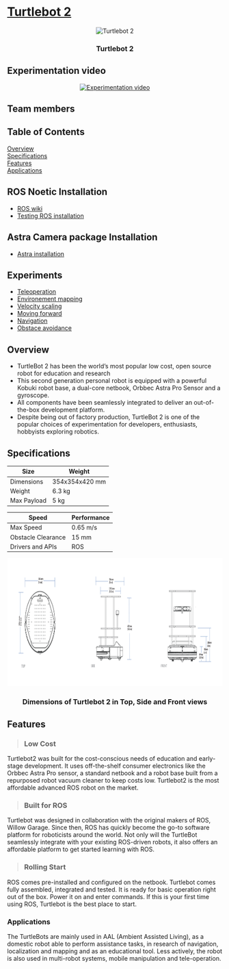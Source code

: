 # [Turtlebot 2](https://www.turtlebot.com/turtlebot2/)
<p align="center">
  <img width="350" src="https://user-images.githubusercontent.com/44544565/201526868-b8ce8391-5ef5-4441-a118-1c8054eb4c65.jpg" title="Turtlebot 2">
  <h3 align="center"> Turtlebot 2 </h3>
</p>

## Experimentation video
<div align="center">
  <a href="resources/img/turtlebot2_specs.png"> <img src="" alt="Experimentation video"></a>
</div>

## Team members


## Table of Contents  
[Overview](#overview)  
[Specifications](#specifications) <br />
[Features ](#features)<br />
[Applications](#applications)

## ROS Noetic Installation
 - [ROS wiki](http://wiki.ros.org/noetic/Installation/Ubuntu)
 - [Testing ROS installation](./Testing%20ROS%20installation)

## Astra Camera package Installation
- [Astra installation](./Astra%20installation/Readme.md)

## Experiments
  - [Teleoperation](./Teleoperation)
  - [Environement mapping](./Mapping%20a%20environment)
  - [Velocity scaling](./Velocity%20scaling)
  - [Moving forward](./Moving%20forward/Readme.md)
  - [Navigation](./Navigation/Readme.md)
  - [Obstace avoidance](./Obstacle%20avoidance/Readme.md)  
## Overview
- TurtleBot 2 has been the world’s most popular low cost, open source robot for education and research
- This second generation personal robot is equipped with a powerful Kobuki robot base, a dual-core netbook, Orbbec Astra Pro Sensor and a gyroscope. 
- All components have been seamlessly integrated to deliver an out-of-the-box development platform.
- Despite being out of factory production, TurtleBot 2 is one of the popular choices of experimentation for developers, enthusiasts, hobbyists exploring robotics.

## Specifications

|  Size         |  Weight  |
|  ----------   |  -------------  |
|  Dimensions   |  354x354x420 mm  |
|  Weight       |  6.3 kg  |
|  Max Payload  |  5 kg  |


|  Speed  |  Performance  |
|  ---------  |  ----------  |
|  Max Speed  |  0.65 m/s  |
|  Obstacle Clearance  |  15 mm |
|  Drivers and APIs  |  ROS  |


<p align="center">
  <img width="1050" height="300" src="resources/img/turtlebot2_specs.png" title="Top, Side and Front view">
  <h3 align="center">Dimensions of Turtlebot 2 in Top, Side and Front views </h3>
</p>


## Features

> ### Low Cost
Turtlebot2 was built for the cost-conscious needs of education and early-stage development. It uses off-the-shelf consumer electronics like the Orbbec Astra Pro sensor, a standard netbook and a robot base built from a repurposed robot vacuum cleaner to keep costs low. Turtlebot2 is the most affordable advanced ROS robot on the market.
 
> ### Built for ROS
Turtlebot was designed in collaboration with the original makers of ROS, Willow Garage. Since then, ROS has quickly become the go-to software platform for roboticists around the world. Not only will the TurtleBot seamlessly integrate with your existing ROS-driven robots, it also offers an affordable platform to get started learning with ROS.
 
> ### Rolling Start
ROS comes pre-installed and configured on the netbook. Turtlebot comes fully assembled, integrated and tested. It is ready for basic operation right out of the box. Power it on and enter commands. If this is your first time using ROS, Turtlebot is the best place to start.

### Applications
The TurtleBots are mainly used in AAL (Ambient Assisted Living), as a domestic robot able to perform assistance tasks, in research of navigation, localization and mapping and as an educational tool. Less actively, the robot is also used in multi-robot systems, mobile manipulation and tele-operation.
